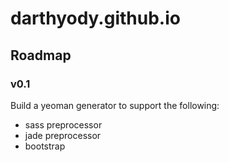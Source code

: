 # darthyody.github.io
## Roadmap
### v0.1
Build a yeoman generator to support the following:
 * sass preprocessor
 * jade preprocessor
 * bootstrap
